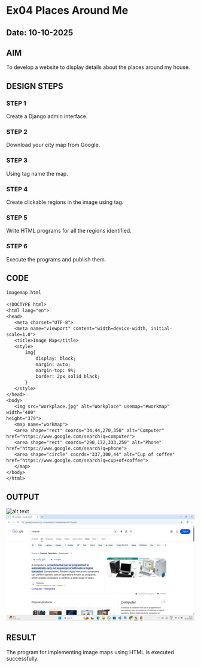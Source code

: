 # Ex04 Places Around Me 
## Date: 10-10-2025 
## AIM 
To develop a website to display details about the places around my house. 
## DESIGN STEPS 
### STEP 1 
Create a Django admin interface. 
### STEP 2 
Download your city map from Google. 
### STEP 3 
Using <map> tag name the map. 
### STEP 4 
Create clickable regions in the image using <area> tag. 
### STEP 5 
Write HTML programs for all the regions identified. 
### STEP 6 
Execute the programs and publish them. 
## CODE 
 ```
imagemap.html 
 
<!DOCTYPE html> 
<html lang="en"> 
<head> 
    <meta charset="UTF-8"> 
    <meta name="viewport" content="width=device-width, initial-scale=1.0"> 
    <title>Image Map</title> 
    <style> 
        img{ 
            display: block; 
            margin: auto; 
            margin-top: 9%; 
            border: 2px solid black; 
        } 
    </style> 
</head> 
<body> 
    <img src="workplace.jpg" alt="Workplace" usemap="#workmap" width="400" 
height="379"> 
    <map name="workmap"> 
    <area shape="rect" coords="34,44,270,350" alt="Computer" 
href="https://www.google.com/search?q=computer"> 
    <area shape="rect" coords="290,172,333,250" alt="Phone" 
href="https://www.google.com/search?q=phone"> 
    <area shape="circle" coords="337,300,44" alt="Cup of coffee" 
href="https://www.google.com/search?q=cup+of+coffee"> 
    </map> 
</body> 
</html> 
```
 
## OUTPUT
![alt text](<Screenshot 2025-10-16 101038-1.png>)
![alt text](<Screenshot 2025-10-16 101349.png>)


## RESULT 
The program for implementing image maps using HTML is executed successfully.